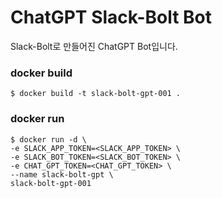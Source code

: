 # ChatGPT Slack-Bolt Bot

Slack-Bolt로 만들어진 ChatGPT Bot입니다.

### docker build
```shell
$ docker build -t slack-bolt-gpt-001 .
```

### docker run
```shell
$ docker run -d \
-e SLACK_APP_TOKEN=<SLACK_APP_TOKEN> \
-e SLACK_BOT_TOKEN=<SLACK_BOT_TOKEN> \
-e CHAT_GPT_TOKEN=<CHAT_GPT_TOKEN> \
--name slack-bolt-gpt \ 
slack-bolt-gpt-001
```
